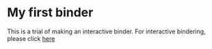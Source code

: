 # My first binder

This is a trial of making an interactive binder.
For interactive bindering, please click [here](https://hub.gke2.mybinder.org/user/whitelightning4-my-first-binder-agzxi3zb/lab/workspaces/auto-f)
